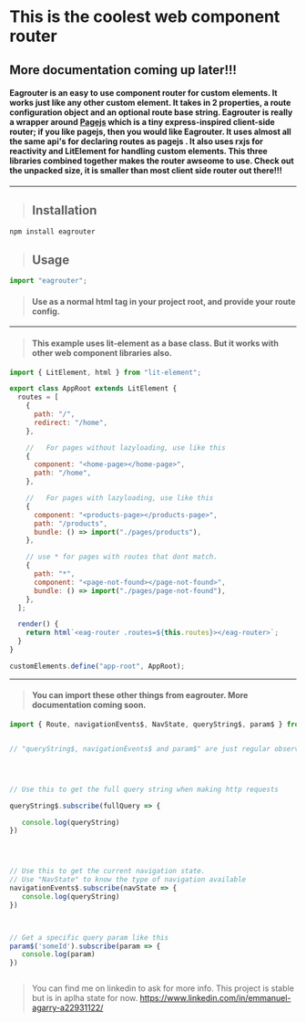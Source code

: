 # This is the coolest web component router

## More documentation coming up later!!!

#### Eagrouter is an easy to use component router for custom elements. It works just like any other custom element. It takes in 2 properties, a route configuration object and an optional route base string. Eagrouter is really a wrapper around [Pagejs](https://github.com/visionmedia/page.js) which is a tiny express-inspired client-side router; if you like pagejs, then you would like Eagrouter. It uses almost all the same api's for declaring routes as pagejs . It also uses rxjs for reactivity and LitElement for handling custom elements. This three libraries combined together makes the router awseome to use. Check out the unpacked size, it is smaller than most client side router out there!!!

---

> ## Installation

<!-- Code blocks -->

```bash
npm install eagrouter

```

> ## Usage

```javascript
import "eagrouter";
```

> #### Use as a normal html tag in your project root, and provide your route config.

---

> #### This example uses lit-element as a base class. But it works with other web component libraries also.

```javascript
import { LitElement, html } from "lit-element";

export class AppRoot extends LitElement {
  routes = [
    {
      path: "/",
      redirect: "/home",
    },

    //   For pages without lazyloading, use like this
    {
      component: "<home-page></home-page>",
      path: "/home",
    },

    //   For pages with lazyloading, use like this
    {
      component: "<products-page></products-page>",
      path: "/products",
      bundle: () => import("./pages/products"),
    },

    // use * for pages with routes that dont match.
    {
      path: "*",
      component: "<page-not-found></page-not-found>",
      bundle: () => import("./pages/page-not-found"),
    },
  ];

  render() {
    return html`<eag-router .routes=${this.routes}></eag-router>`;
  }
}

customElements.define("app-root", AppRoot);
```

---

> #### You can import these other things from eagrouter. More documentation coming soon.

```javascript
import { Route, navigationEvents$, NavState, queryString$, param$ } from "eagrouter";
```

```javascript

// "queryString$, navigationEvents$ and param$" are just regular observables.




// Use this to get the full query string when making http requests 

queryString$.subscribe(fullQuery => {

   console.log(queryString)
})




// Use this to get the current navigation state. 
// Use "NavState" to know the type of navigation available
navigationEvents$.subscribe(navState => {
   console.log(queryString)
})



// Get a specific query param like this 
param$('someId').subscribe(param => {
   console.log(param)
})



```

> You can find me on linkedin to ask for more info. This project is stable but is in aplha state for now.
https://www.linkedin.com/in/emmanuel-agarry-a22931122/